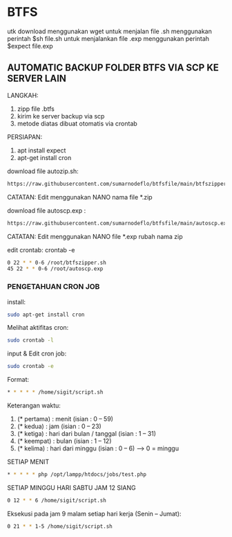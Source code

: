 # BTFS
utk download menggunakan wget 
untuk menjalan file .sh menggunakan perintah $sh file.sh
untuk menjalankan file .exp menggunakan perintah $expect file.exp

## AUTOMATIC BACKUP FOLDER BTFS VIA SCP KE SERVER LAIN

LANGKAH:
1. zipp file .btfs
2. kirim ke server backup via scp
3. metode diatas dibuat otomatis via crontab


PERSIAPAN:
1. apt install expect
2. apt-get install cron

download file autozip.sh:
```bash
https://raw.githubusercontent.com/sumarnodeflo/btfsfile/main/btfszipper.sh
```
CATATAN: Edit menggunakan NANO nama file *.zip

download file autoscp.exp :
```bash
https://raw.githubusercontent.com/sumarnodeflo/btfsfile/main/autoscp.exp
```
CATATAN: Edit menggunakan NANO file *.exp rubah nama zip

edit crontab:
crontab -e
```bash
0 22 * * 0-6 /root/btfszipper.sh
45 22 * * 0-6 /root/autoscp.exp
```


### PENGETAHUAN CRON JOB

install:
```bash
sudo apt-get install cron
```

Melihat aktifitas cron:
```bash
sudo crontab -l
```

input & Edit cron job:
```bash
sudo crontab -e
```

Format:
```bash
* * * * * /home/sigit/script.sh
```
Keterangan waktu:
1. (* pertama) : menit (isian : 0 – 59)
2. (* kedua) : jam (isian : 0 – 23)
3. (* ketiga) : hari dari bulan / tanggal (isian : 1 – 31)
4. (* keempat) : bulan (isian : 1 – 12)
5. (* kelima) : hari dari minggu (isian : 0 – 6) –> 0 = minggu

SETIAP MENIT
```bash
* * * * * php /opt/lampp/htdocs/jobs/test.php
```

SETIAP MINGGU HARI SABTU JAM 12 SIANG
```bash
0 12 * * 6 /home/sigit/script.sh
```

Eksekusi pada jam 9 malam setiap hari kerja (Senin – Jumat):
```bash
0 21 * * 1-5 /home/sigit/script.sh
```
